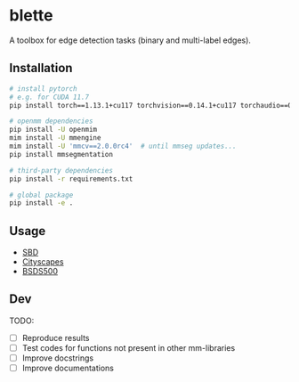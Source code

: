 # blette

A toolbox for edge detection tasks (binary and multi-label edges).

## Installation

```Bash
# install pytorch
# e.g. for CUDA 11.7
pip install torch==1.13.1+cu117 torchvision==0.14.1+cu117 torchaudio==0.13.1 --extra-index-url https://download.pytorch.org/whl/cu117

# openmm dependencies
pip install -U openmim
mim install -U mmengine
mim install -U 'mmcv==2.0.0rc4'  # until mmseg updates...
pip install mmsegmentation

# third-party dependencies
pip install -r requirements.txt

# global package
pip install -e .
```

## Usage

- [SBD](./.readme/sbd.md)
- [Cityscapes](./.readme/cityscapes.md)
- [BSDS500](./.readme/bsds500.md)


## Dev

TODO:
- [ ] Reproduce results
- [ ] Test codes for functions not present in other mm-libraries
- [ ] Improve docstrings
- [ ] Improve documentations
